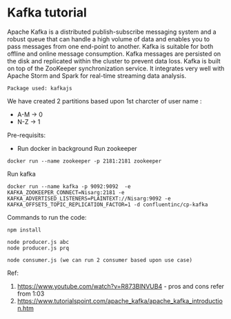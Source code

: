 # Kafka tutorial

Apache Kafka is a distributed publish-subscribe messaging system and a robust queue that can handle a high volume of data and enables you to pass messages from one end-point to another. Kafka is suitable for both offline and online message consumption. Kafka messages are persisted on the disk and replicated within the cluster to prevent data loss. Kafka is built on top of the ZooKeeper synchronization service. It integrates very well with Apache Storm and Spark for real-time streaming data analysis.

`Package used: kafkajs`

We have created 2 partitions based upon 1st charcter of user name :

-   A-M -> 0
-   N-Z -> 1

Pre-requisits:

-   Run docker in background
    Run zookeeper

```
docker run --name zookeeper -p 2181:2181 zookeeper
```

Run kafka

```
docker run --name kafka -p 9092:9092  -e KAFKA_ZOOKEEPER_CONNECT=Nisarg:2181 -e KAFKA_ADVERTISED_LISTENERS=PLAINTEXT://Nisarg:9092 -e KAFKA_OFFSETS_TOPIC_REPLICATION_FACTOR=1 -d confluentinc/cp-kafka
```

Commands to run the code:

```
npm install

node producer.js abc
node producer.js prq

node consumer.js (we can run 2 consumer based upon use case)
```

Ref:

1. https://www.youtube.com/watch?v=R873BlNVUB4 - pros and cons refer from 1:03
2. https://www.tutorialspoint.com/apache_kafka/apache_kafka_introduction.htm
